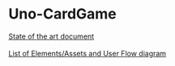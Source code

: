 # Uno-CardGame

<a href="https://docs.google.com/document/d/1ey-92D1AdM509w72V9ZKljneEP2DPqFzsZUk3l0V1jc/edit?usp=sharing"> State of the art document</a>
<br><br>
<a href="https://docs.google.com/document/d/1jMoQHZb_zZe1Xi8zs-CSezNIHq-Jtsl-kLXBRdEzZTE/edit?usp=sharing"> List of Elements/Assets and User Flow diagram </a>
